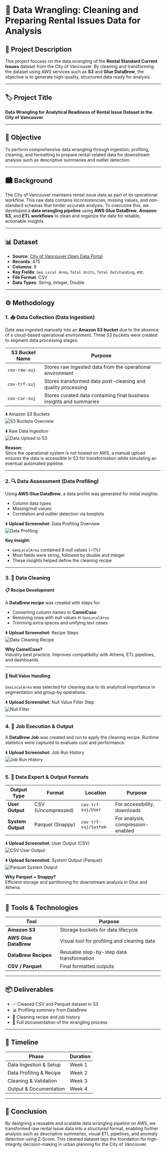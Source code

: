# 🧹 Data Wrangling: Cleaning and Preparing Rental Issues Data for Analysis

## 📘 Project Description

This project focuses on the data wrangling of the **Rental Standard Current Issues** dataset from the City of Vancouver. By cleaning and transforming the dataset using AWS services such as **S3** and **Glue DataBrew**, the objective is to generate high-quality, structured data ready for analysis.

---

## 🏷️ Project Title

**Data Wrangling for Analytical Readiness of Rental Issue Dataset in the City of Vancouver**

---

## 🎯 Objective

To perform comprehensive data wrangling through ingestion, profiling, cleaning, and formatting to prepare rental-related data for downstream analysis such as descriptive summaries and outlier detection.

---

## 🏙️ Background

The City of Vancouver maintains rental issue data as part of its operational workflow. This raw data contains inconsistencies, missing values, and non-standard schemas that hinder accurate analysis. To overcome this, we developed a **data wrangling pipeline** using **AWS Glue DataBrew**, **Amazon S3**, and **ETL workflows** to clean and organize the data for reliable, actionable insights.

---

## 📊 Dataset

- **Source**: [City of Vancouver Open Data Portal](https://opendata.vancouver.ca/explore/dataset/rental-standards-current-issues/information/)
- **Records**: 475  
- **Columns**: 9  
- **Key Fields**: `Geo Local Area`, `Total Units`, `Total Outstanding`, etc.  
- **File Format**: CSV  
- **Data Types**: String, Integer, Double

---

## ⚙️ Methodology

### 1. 📥 Data Collection (Data Ingestion)

Data was ingested manually into an **Amazon S3 bucket** due to the absence of a cloud-based operational environment. Three S3 buckets were created to segment data processing stages:

| S3 Bucket Name  | Purpose |
|-----------------|---------|
| `cov-raw-suj`   | Stores raw ingested data from the operational environment |
| `cov-trf-suj`   | Stores transformed data post-cleaning and quality processing |
| `cov-cur-suj`   | Stores curated data containing final business insights and summaries |

⬇️ Amazon S3 Buckets  
![S3 Buckets Overview](./s3_bucket_overview.png)

⬇️ Raw Data Ingestion  
![Data Upload to S3](./s3_data_upload.png)

**Reason:**  
Since the operational system is not hosted on AWS, a manual upload ensures the data is accessible in S3 for transformation while simulating an eventual automated pipeline.

---

### 2. 🔍 Data Assessment (Data Profiling)

Using **AWS Glue DataBrew**, a data profile was generated for initial insights:

- Column data types  
- Missing/null values  
- Correlation and outlier detection via boxplots

⬇️ **Upload Screenshot**: Data Profiling Overview  
![Data Profiling](./data_profiling_overview.png)

**Key Insight:**

- `GeoLocalArea` contained 8 null values (~1%)  
- Most fields were string, followed by double and integer  
- These insights helped define the cleaning recipe

---

### 3. 🧼 Data Cleaning

#### 📋 Recipe Development

A **DataBrew recipe** was created with steps for:

- Converting column names to **CamelCase**  
- Removing rows with null values in `GeoLocalArea`  
- Trimming extra spaces and unifying text cases

⬇️ **Upload Screenshot**: Recipe Steps  
![Data Cleaning Recipe](./recipe_steps.png)

**Why CamelCase?**  
Industry best practice. Improves compatibility with Athena, ETL pipelines, and dashboards.

---

#### 🧹 Null Value Handling

`GeoLocalArea` was selected for cleaning due to its analytical importance in segmentation and group-by operations.

⬇️ **Upload Screenshot**: Null Value Filter Step  
![Null Filter](./null_filter_step.png)

---

### 4. 🚀 Job Execution & Output

A **DataBrew Job** was created and run to apply the cleaning recipe. Runtime statistics were captured to evaluate cost and performance.

⬇️ **Upload Screenshot**: Job Run History  
![Job Run History](./job_run_history.png)

---

### 5. 💾 Data Export & Output Formats

| Output Type     | Format             | Location              | Purpose                           |
|-----------------|--------------------|-----------------------|-----------------------------------|
| **User Output** | CSV (Uncompressed) | `cov-trf-suj/User`    | For accessibility, downloads      |
| **System Output** | Parquet (Snappy) | `cov-trf-suj/System`  | For analysis, compression-enabled |

⬇️ **Upload Screenshot**: User Output (CSV)  
![CSV User Output](./user_output_csv.png)

⬇️ **Upload Screenshot**: System Output (Parquet)  
![Parquet System Output](./system_output_parquet.png)

**Why Parquet + Snappy?**  
Efficient storage and partitioning for downstream analysis in Glue and Athena.

---

## 🧰 Tools & Technologies

| Tool                  | Purpose                                      |
|-----------------------|----------------------------------------------|
| **Amazon S3**         | Storage buckets for data lifecycle           |
| **AWS Glue DataBrew** | Visual tool for profiling and cleaning data  |
| **DataBrew Recipes**  | Reusable step-by-step data transformation    |
| **CSV / Parquet**     | Final formatted outputs                      |

---

## 📦 Deliverables

- ✅ Cleaned CSV and Parquet dataset in S3  
- 📊 Profiling summary from DataBrew  
- 🧾 Cleaning recipe and job history  
- 📝 Full documentation of the wrangling process  

---

## 📅 Timeline

| Phase                   | Duration |
|-------------------------|----------|
| Data Ingestion & Setup  | Week 1   |
| Data Profiling & Recipe | Week 2   |
| Cleaning & Validation   | Week 3   |
| Output & Documentation  | Week 4   |

---

## 📌 Conclusion

By designing a reusable and scalable data wrangling pipeline on AWS, we transformed raw rental issue data into a structured format, enabling further analysis such as descriptive summaries, visual ETL pipelines, and anomaly detection using Z-Score. This cleaned dataset lays the foundation for high-integrity decision-making in urban planning for the City of Vancouver.
